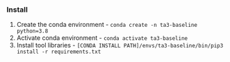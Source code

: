 ### Install
1. Create the conda environment - `conda create -n ta3-baseline python=3.8`
2. Activate conda environment - `conda activate ta3-baseline`
3. Install tool libraries - `[CONDA INSTALL PATH]/envs/ta3-baseline/bin/pip3 install -r requirements.txt`